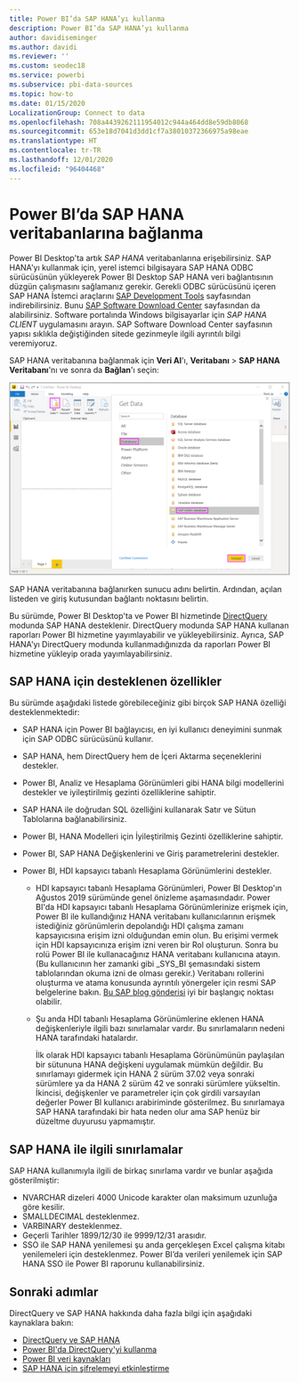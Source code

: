 ```yaml
---
title: Power BI’da SAP HANA’yı kullanma
description: Power BI’da SAP HANA’yı kullanma
author: davidiseminger
ms.author: davidi
ms.reviewer: ''
ms.custom: seodec18
ms.service: powerbi
ms.subservice: pbi-data-sources
ms.topic: how-to
ms.date: 01/15/2020
LocalizationGroup: Connect to data
ms.openlocfilehash: 708a4439262111954012c944a464dd8e59db8068
ms.sourcegitcommit: 653e18d7041d3dd1cf7a38010372366975a98eae
ms.translationtype: HT
ms.contentlocale: tr-TR
ms.lasthandoff: 12/01/2020
ms.locfileid: "96404468"
---
```

# <a name="connect-to-sap-hana-databases-in-power-bi"></a>Power BI’da SAP HANA veritabanlarına bağlanma

Power BI Desktop'ta artık *SAP HANA* veritabanlarına erişebilirsiniz. SAP HANA'yı kullanmak için, yerel istemci bilgisayara SAP HANA ODBC sürücüsünün yükleyerek Power BI Desktop SAP HANA veri bağlantısının düzgün çalışmasını sağlamanız gerekir. Gerekli ODBC sürücüsünü içeren SAP HANA İstemci araçlarını [SAP Development Tools](https://tools.hana.ondemand.com/#hanatools) sayfasından indirebilirsiniz. Bunu [SAP Software Download Center](https://support.sap.com/en/my-support/software-downloads.html) sayfasından da alabilirsiniz. Software portalında Windows bilgisayarlar için *SAP HANA CLIENT* uygulamasını arayın. SAP Software Download Center sayfasının yapısı sıklıkla değiştiğinden sitede gezinmeyle ilgili ayrıntılı bilgi veremiyoruz.

SAP HANA veritabanına bağlanmak için **Veri Al**'ı, **Veritabanı** > **SAP HANA Veritabanı**'nı ve sonra da **Bağlan**'ı seçin:

![SAP HANA Veritabanı, Veri Al iletişim kutusu, Power BI Desktop](media/desktop-sap-hana/sap-hana-1.png)

SAP HANA veritabanına bağlanırken sunucu adını belirtin. Ardından, açılan listeden ve giriş kutusundan bağlantı noktasını belirtin.

Bu sürümde, Power BI Desktop'ta ve Power BI hizmetinde [DirectQuery](desktop-directquery-sap-hana.md) modunda SAP HANA desteklenir. DirectQuery modunda SAP HANA kullanan raporları Power BI hizmetine yayımlayabilir ve yükleyebilirsiniz. Ayrıca, SAP HANA'yı DirectQuery modunda kullanmadığınızda da raporları Power BI hizmetine yükleyip orada yayımlayabilirsiniz.

## <a name="supported-features-for-sap-hana"></a>SAP HANA için desteklenen özellikler

Bu sürümde aşağıdaki listede görebileceğiniz gibi birçok SAP HANA özelliği desteklenmektedir:

* SAP HANA için Power BI bağlayıcısı, en iyi kullanıcı deneyimini sunmak için SAP ODBC sürücüsünü kullanır.

* SAP HANA, hem DirectQuery hem de İçeri Aktarma seçeneklerini destekler.

* Power BI, Analiz ve Hesaplama Görünümleri gibi HANA bilgi modellerini destekler ve iyileştirilmiş gezinti özelliklerine sahiptir.

* SAP HANA ile doğrudan SQL özelliğini kullanarak Satır ve Sütun Tablolarına bağlanabilirsiniz.

* Power BI, HANA Modelleri için İyileştirilmiş Gezinti özelliklerine sahiptir.

* Power BI, SAP HANA Değişkenlerini ve Giriş parametrelerini destekler.

* Power BI, HDI kapsayıcı tabanlı Hesaplama Görünümlerini destekler.

  * HDI kapsayıcı tabanlı Hesaplama Görünümleri, Power BI Desktop'ın Ağustos 2019 sürümünde genel önizleme aşamasındadır. Power BI'da HDI kapsayıcı tabanlı Hesaplama Görünümlerinize erişmek için, Power BI ile kullandığınız HANA veritabanı kullanıcılarının erişmek istediğiniz görünümlerin depolandığı HDI çalışma zamanı kapsayıcısına erişim izni olduğundan emin olun. Bu erişimi vermek için HDI kapsayıcınıza erişim izni veren bir Rol oluşturun. Sonra bu rolü Power BI ile kullanacağınız HANA veritabanı kullanıcına atayın. (Bu kullanıcının her zamanki gibi \_SYS\_BI şemasındaki sistem tablolarından okuma izni de olması gerekir.) Veritabanı rollerini oluşturma ve atama konusunda ayrıntılı yönergeler için resmi SAP belgelerine bakın. [Bu SAP blog gönderisi](https://blogs.sap.com/2018/01/24/the-easy-way-to-make-your-hdi-container-accessible-to-a-classic-database-user/) iyi bir başlangıç noktası olabilir.

  * Şu anda HDI tabanlı Hesaplama Görünümlerine eklenen HANA değişkenleriyle ilgili bazı sınırlamalar vardır. Bu sınırlamaların nedeni HANA tarafındaki hatalardır.
  
    İlk olarak HDI kapsayıcı tabanlı Hesaplama Görünümünün paylaşılan bir sütununa HANA değişkeni uygulamak mümkün değildir. Bu sınırlamayı gidermek için HANA 2 sürüm 37.02 veya sonraki sürümlere ya da HANA 2 sürüm 42 ve sonraki sürümlere yükseltin. İkincisi, değişkenler ve parametreler için çok girdili varsayılan değerler Power BI kullanıcı arabiriminde gösterilmez. Bu sınırlamaya SAP HANA tarafındaki bir hata neden olur ama SAP henüz bir düzeltme duyurusu yapmamıştır.

## <a name="limitations-of-sap-hana"></a>SAP HANA ile ilgili sınırlamalar

SAP HANA kullanımıyla ilgili de birkaç sınırlama vardır ve bunlar aşağıda gösterilmiştir:

* NVARCHAR dizeleri 4000 Unicode karakter olan maksimum uzunluğa göre kesilir.
* SMALLDECIMAL desteklenmez.
* VARBINARY desteklenmez.
* Geçerli Tarihler 1899/12/30 ile 9999/12/31 arasıdır.
* SSO ile SAP HANA yenilemesi şu anda gerçekleşen Excel çalışma kitabı yenilemeleri için desteklenmez. Power BI’da verileri yenilemek için SAP HANA SSO ile Power BI raporunu kullanabilirsiniz.

## <a name="next-steps"></a>Sonraki adımlar

DirectQuery ve SAP HANA hakkında daha fazla bilgi için aşağıdaki kaynaklara bakın:

* [DirectQuery ve SAP HANA](desktop-directquery-sap-hana.md)
* [Power BI'da DirectQuery'yi kullanma](desktop-directquery-about.md)
* [Power BI veri kaynakları](power-bi-data-sources.md)
* [SAP HANA için şifrelemeyi etkinleştirme](desktop-sap-hana-encryption.md)
